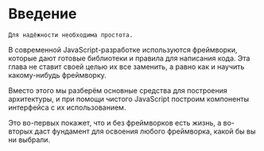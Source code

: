 # Введение

```quote author="Эдсгер Вибе Дейкстра"
Для надёжности необходима простота.
```

В современной JavaScript-разработке используются фреймворки, которые дают готовые библиотеки и правила для написания кода. Эта глава не ставит своей целью их все заменить, а равно как и научить какому-нибудь фреймворку.

Вместо этого мы разберём основные средства для построения архитектуры, и при помощи чистого JavaScript построим компоненты интерфейса с их использованием.

Это во-первых покажет, что и без фреймворков есть жизнь, а во-вторых даст фундамент для освоения любого фреймворка, какой бы вы ни выбрали.
